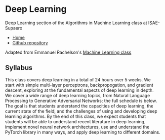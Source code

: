 # Deep Learning
Deep Learning section of the Algorithms in Machine Learning class at ISAE-Supaero

* [Home](https://supaerodatascience.github.io/deep-learning/)
* [Github repository](https://github.com/SupaeroDataScience/deep-learning/)

Adapted from Emmanuel Rachelson's [Machine Learning class](https://github.com/erachelson/MLclass)

## Syllabus

This class covers deep learning in a total of 24 hours over 5 weeks. We start
with simple multi-layer perceptrons, backpropogation, and gradient descent,
exploring at the fundamental aspects of deep learning in depth. We cover a wide
range of deep learning topics, from Natural Language Processing to Generative
Adversarial Networks; the full schedule is below. The goal is that students
understand the capacities of deep learning, the current state of the field, and
the challenges of using and developing deep learning algorithms. By the end of
this class, we expect students that students will be able to understand recent
literature in deep learning, implement novel neural network architectures, use
and understand the PyTorch library in many ways, and apply deep learning to
different domains.


